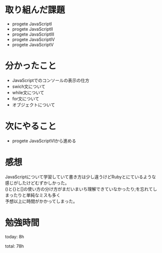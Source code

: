 # 取り組んだ課題
- progete JavaScriptⅠ
- progete JavaScriptⅡ
- progete JavaScriptⅢ
- progete JavaScriptⅣ
- progete JavaScriptⅤ


# 分かったこと
- JavaScriptでのコンソールの表示の仕方
- swich文について
- while文について
- for文について
- オブジェクトについて


# 次にやること
- progete JavaScriptⅥから進める

# 感想
JavaScriptについて学習していて書き方は少し違うけどRubyとにているような感じがしたけどむずかしかった。  
()と{}と[]の使い方の分け方がまだいまいち理解できていなかったり;を忘れてしまったりと単純なミスも多く  
予想以上に時間がかかってしまった。

# 勉強時間
today: 8h

total: 78h
